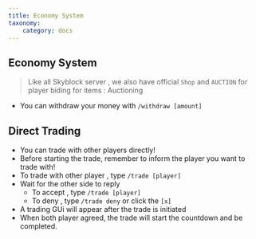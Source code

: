 ```yaml
---
title: Economy System
taxonomy:
    category: docs
---
```

## Economy System

> Like all Skyblock server , we also have official `Shop` and `AUCTION` for player biding for items : Auctioning
+ You can withdraw your money with ``/withdraw [amount]``

## Direct Trading

+ You can trade with other players directly!
+ Before starting the trade, remember to inform the player you want to trade with!
+ To trade with other player , type ``/trade [player]``
+ Wait for the other side to reply
    - To accept , type ``/trade [player]``
    - To deny , type ``/trade deny`` or click the ``[x]``
+ A trading GUi will appear after the trade is initiated
+ When both player agreed, the trade will start the countdown and be completed.


